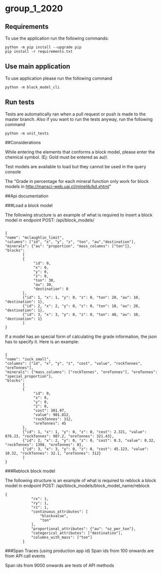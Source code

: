 # group_1_2020

## Requirements
To use the application run the following commands:

```console
python -m pip install --upgrade pip
pip install -r requirements.txt
```



## Use main application

To use application please run the following command

```console
python -m block_model_cli
```

## Run tests
Tests are automatically ran when a pull request or push is made to the master branch. Also if you want to run the tests
anyway, run the following command

```console
python -m unit_tests
```

##Considerations

While entering the elements that conforms a block model, please enter the 
chemical symbol. (Ej: Gold must be entered as au)\\

Test models are available to load but they cannot be used in the query console

The "Grade in percentage for each mineral function only work for 
block models in http://mansci-web.uai.cl/minelib/kd.xhtml"

##Api documentation

###Load a block model

The following structure is an example of what is required to insert a block model in endpoint POST: /api/block_models/
```console

{
"name": "mclaughlin_limit",
"columns": ["id", "x", "y", "z", "ton", "au","destination"],
"minerals": {"au": "proportion", "mass_columns": ["ton"]},
"blocks":
        [
        {
             "id": 0,
             "x": 0,
             "y": 0,
             "z": 0,
             "ton": 30,
             "au": 30,
             "destination": 0
        },
        {"id": 1, "x": 1, "y": 0, "z": 0, "ton": 20, "au": 10, "destination": 1},
        {"id": 2, "x": 2, "y": 0, "z": 0, "ton": 10, "au": 20, "destination": 1},
        {"id": 3, "x": 3, "y": 0, "z": 0, "ton": 40, "au": 10, "destination": 1}
        ]
}
```
If a model has an special form of calculating the grade information, the json has to specify it. Here is an example:
```console

{
"name": "zuck_small",
"columns": ["id", "x", "y", "z", "cost", "value", "rockTonnes", "oreTonnes"],
"minerals": {"mass_columns": ["rockTonnes", "oreTonnes"], "oreTonnes": "special_proportion"},
"blocks":
        [
        {
             "id": 0,
             "x": 0,
             "y": 0,
             "z": 0,
             "cost": 301.97,
             "value": 901.812,
             "rockTonnes": 312,
             "oreTonnes": 45
        },
        {"id": 1, "x": 1, "y": 0, "z": 0, "cost": 2.321, "value": 876.23, "rockTonnes": 987.2, "oreTonnes": 321.43},
        {"id": 2, "x": 2, "y": 0, "z": 0, "cost": 0.3, "value": 0.32, "rockTonnes": 1398, "oreTonnes": 0},
        {"id": 3, "x": 3, "y": 0, "z": 0, "cost": 45.123, "value": 10.32, "rockTonnes": 32.1, "oreTonnes": 312}
        ]
}
```

###Reblock block model

The following structure is an example of what is required to reblock a block model in endpoint POST: /api/block_models/block_model_name/reblock
```console
{
            "rx": 1,
            "ry": 1,
            "rz": 1,
            "continuous_attributes": [
                "blockvalue",
                "ton"
            ],
            "proportional_attributes": {"au": "oz_per_ton"},
            "categorical_attributes": ["destination"],
            "columns_with_mass": ["ton"]
        }
```

###Span Traces (using production app id)
Span ids from 100 onwards are from API call events

Span ids from 9000 onwards are tests of API methods 

